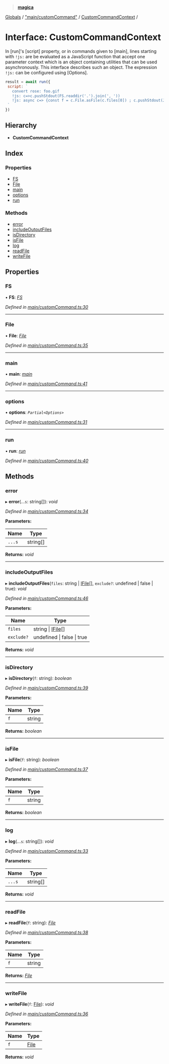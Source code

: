 > **[magica](../README.md)**

[Globals](../README.md) / ["main/customCommand"](../modules/_main_customcommand_.md) / [CustomCommandContext](_main_customcommand_.customcommandcontext.md) /

# Interface: CustomCommandContext

In [run]'s [script] property, or in commands given to [main], lines starting with `!js:` are be evaluated as a JavaScript function that accept one parameter context which is an object containing utilities that can be used asynchronously. This interface describes such an object. The expression  `!js:` can be configured using [Options].

```js
result = await run({
 script: `
   convert rose: foo.gif
   !js: c=>c.pushStdout(FS.readdir('.').join(', '))
   !js: async c=> {const f = c.File.asFile(c.files[0]) ; c.pushStdout(JSON.stringify(await f.size())) }
 `
})
```

## Hierarchy

* **CustomCommandContext**

## Index

### Properties

* [FS](_main_customcommand_.customcommandcontext.md#fs)
* [File](_main_customcommand_.customcommandcontext.md#file)
* [main](_main_customcommand_.customcommandcontext.md#main)
* [options](_main_customcommand_.customcommandcontext.md#options)
* [run](_main_customcommand_.customcommandcontext.md#run)

### Methods

* [error](_main_customcommand_.customcommandcontext.md#error)
* [includeOutputFiles](_main_customcommand_.customcommandcontext.md#includeoutputfiles)
* [isDirectory](_main_customcommand_.customcommandcontext.md#isdirectory)
* [isFile](_main_customcommand_.customcommandcontext.md#isfile)
* [log](_main_customcommand_.customcommandcontext.md#log)
* [readFile](_main_customcommand_.customcommandcontext.md#readfile)
* [writeFile](_main_customcommand_.customcommandcontext.md#writefile)

## Properties

###  FS

• **FS**: *[FS](_file_emscriptenfs_.fs.md)*

*Defined in [main/customCommand.ts:30](https://github.com/cancerberoSgx/magica/blob/30321a6/src/main/customCommand.ts#L30)*

___

###  File

• **File**: *[File](../classes/_file_file_.file.md)*

*Defined in [main/customCommand.ts:35](https://github.com/cancerberoSgx/magica/blob/30321a6/src/main/customCommand.ts#L35)*

___

###  main

• **main**: *[main](../modules/_main_main_.md#main)*

*Defined in [main/customCommand.ts:41](https://github.com/cancerberoSgx/magica/blob/30321a6/src/main/customCommand.ts#L41)*

___

###  options

• **options**: *`Partial<Options>`*

*Defined in [main/customCommand.ts:31](https://github.com/cancerberoSgx/magica/blob/30321a6/src/main/customCommand.ts#L31)*

___

###  run

• **run**: *[run](../modules/_main_run_.md#run)*

*Defined in [main/customCommand.ts:40](https://github.com/cancerberoSgx/magica/blob/30321a6/src/main/customCommand.ts#L40)*

## Methods

###  error

▸ **error**(...`s`: string[]): *void*

*Defined in [main/customCommand.ts:34](https://github.com/cancerberoSgx/magica/blob/30321a6/src/main/customCommand.ts#L34)*

**Parameters:**

Name | Type |
------ | ------ |
`...s` | string[] |

**Returns:** *void*

___

###  includeOutputFiles

▸ **includeOutputFiles**(`files`: string | [IFile](_types_.ifile.md)[], `exclude?`: undefined | false | true): *void*

*Defined in [main/customCommand.ts:46](https://github.com/cancerberoSgx/magica/blob/30321a6/src/main/customCommand.ts#L46)*

**Parameters:**

Name | Type |
------ | ------ |
`files` | string \| [IFile](_types_.ifile.md)[] |
`exclude?` | undefined \| false \| true |

**Returns:** *void*

___

###  isDirectory

▸ **isDirectory**(`f`: string): *boolean*

*Defined in [main/customCommand.ts:39](https://github.com/cancerberoSgx/magica/blob/30321a6/src/main/customCommand.ts#L39)*

**Parameters:**

Name | Type |
------ | ------ |
`f` | string |

**Returns:** *boolean*

___

###  isFile

▸ **isFile**(`f`: string): *boolean*

*Defined in [main/customCommand.ts:37](https://github.com/cancerberoSgx/magica/blob/30321a6/src/main/customCommand.ts#L37)*

**Parameters:**

Name | Type |
------ | ------ |
`f` | string |

**Returns:** *boolean*

___

###  log

▸ **log**(...`s`: string[]): *void*

*Defined in [main/customCommand.ts:33](https://github.com/cancerberoSgx/magica/blob/30321a6/src/main/customCommand.ts#L33)*

**Parameters:**

Name | Type |
------ | ------ |
`...s` | string[] |

**Returns:** *void*

___

###  readFile

▸ **readFile**(`f`: string): *[File](../classes/_file_file_.file.md)*

*Defined in [main/customCommand.ts:38](https://github.com/cancerberoSgx/magica/blob/30321a6/src/main/customCommand.ts#L38)*

**Parameters:**

Name | Type |
------ | ------ |
`f` | string |

**Returns:** *[File](../classes/_file_file_.file.md)*

___

###  writeFile

▸ **writeFile**(`f`: [File](../classes/_file_file_.file.md)): *void*

*Defined in [main/customCommand.ts:36](https://github.com/cancerberoSgx/magica/blob/30321a6/src/main/customCommand.ts#L36)*

**Parameters:**

Name | Type |
------ | ------ |
`f` | [File](../classes/_file_file_.file.md) |

**Returns:** *void*